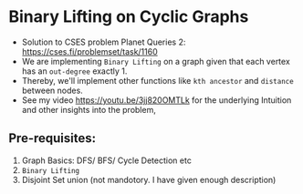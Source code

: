 # Binary Lifting on Cyclic Graphs
* Solution to CSES problem Planet Queries 2: https://cses.fi/problemset/task/1160
* We are implementing ```Binary Lifting``` on a graph given that each vertex has an ```out-degree``` exactly 1. 
* Thereby, we'll implement other functions like ```kth ancestor``` and ```distance``` between nodes.  
* See my video https://youtu.be/3jj820OMTLk for the underlying Intuition and other insights into the problem,

## Pre-requisites:
1) Graph Basics: DFS/ BFS/ Cycle Detection etc
2) ```Binary Lifting```
3) Disjoint Set union (not mandotory. I have given enough description)
 
